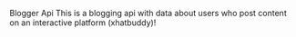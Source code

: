 Blogger Api
This is a blogging api with data about users who post content on an interactive platform (xhatbuddy)!

